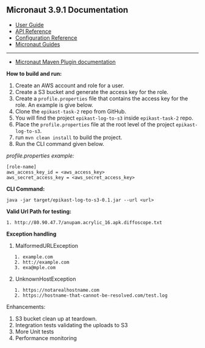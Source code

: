 ## Micronaut 3.9.1 Documentation

- [User Guide](https://docs.micronaut.io/3.9.1/guide/index.html)
- [API Reference](https://docs.micronaut.io/3.9.1/api/index.html)
- [Configuration Reference](https://docs.micronaut.io/3.9.1/guide/configurationreference.html)
- [Micronaut Guides](https://guides.micronaut.io/index.html)
---

- [Micronaut Maven Plugin documentation](https://micronaut-projects.github.io/micronaut-maven-plugin/latest/)

**How to build and run:**

1. Create an AWS account and role for a user.
2. Create a S3 bucket and generate the access key for the role.
3. Create a `profile.properties` file that contains the access key for the role. An example is give below.
4. Clone the `epikast-task-2` repo from GitHub.
5. You will find the project `epikast-log-to-s3` inside `epikast-task-2` repo.
6. Place the `profile.properties` file at the root level of the project `epikast-log-to-s3`.
7. run `mvn clean install` to build the project.
8. Run the CLI command given below.

_profile.properties example:_
```
[role-name]
aws_access_key_id = <aws_access_key>
aws_secret_access_key = <aws_secret_access_key>
```

**CLI Command:**

```
java -jar target/epikast-log-to-s3-0.1.jar --url <url>
```


**Valid Url Path for testing:**
```
1. http://80.90.47.7/anupam.acrylic_16.apk.diffoscope.txt
```
**Exception handling**

1. MalformedURLException
```
   1. example.com
   2. htt://example.com
   3. exa@mple.com
```

2. UnknownHostException
```
   1. https://notarealhostname.com
   2. https://hostname-that-cannot-be-resolved.com/test.log
```

Enhancements:
1. S3 bucket clean up at teardown.
2. Integration tests validating the uploads to S3
3. More Unit tests
4. Performance monitoring